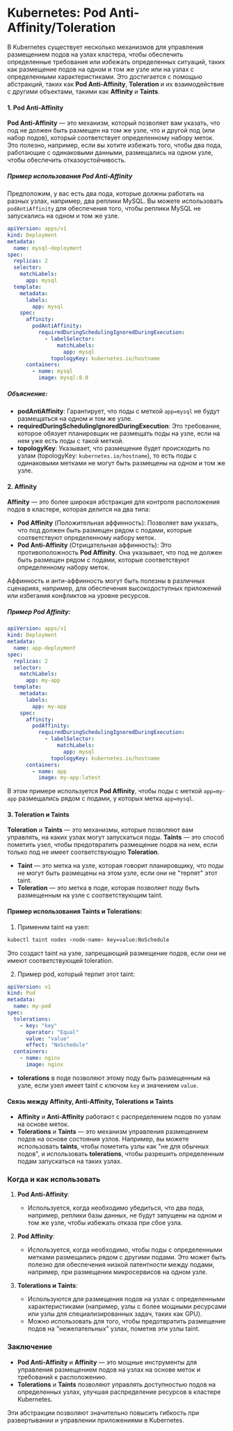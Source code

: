 # Kubernetes: Pod Anti-Affinity/Toleration

В Kubernetes существует несколько механизмов для управления размещением подов на узлах кластера, чтобы обеспечить определенные требования или избежать определенных ситуаций, таких как размещение подов на одном и том же узле или на узлах с определенными характеристиками. Это достигается с помощью абстракций, таких как **Pod Anti-Affinity**, **Toleration** и их взаимодействие с другими объектами, такими как **Affinity** и **Taints**.

#### 1. **Pod Anti-Affinity**

**Pod Anti-Affinity** — это механизм, который позволяет вам указать, что под не должен быть размещен на том же узле, что и другой под (или набор подов), который соответствует определенному набору меток. Это полезно, например, если вы хотите избежать того, чтобы два пода, работающие с одинаковыми данными, размещались на одном узле, чтобы обеспечить отказоустойчивость.

##### Пример использования Pod Anti-Affinity

Предположим, у вас есть два пода, которые должны работать на разных узлах, например, два реплики MySQL. Вы можете использовать `podAntiAffinity` для обеспечения того, чтобы реплики MySQL не запускались на одном и том же узле.

```yaml
apiVersion: apps/v1
kind: Deployment
metadata:
  name: mysql-deployment
spec:
  replicas: 2
  selector:
    matchLabels:
      app: mysql
  template:
    metadata:
      labels:
        app: mysql
    spec:
      affinity:
        podAntiAffinity:
          requiredDuringSchedulingIgnoredDuringExecution:
            - labelSelector:
                matchLabels:
                  app: mysql
              topologyKey: kubernetes.io/hostname
      containers:
        - name: mysql
          image: mysql:8.0
```

##### Объяснение:

- **podAntiAffinity**: Гарантирует, что поды с меткой `app=mysql` не будут размещаться на одном и том же узле.
- **requiredDuringSchedulingIgnoredDuringExecution**: Это требование, которое обязует планировщик не размещать поды на узле, если на нем уже есть поды с такой меткой.
- **topologyKey**: Указывает, что размещение будет происходить по узлам (topologyKey: `kubernetes.io/hostname`), то есть поды с одинаковыми метками не могут быть размещены на одном и том же узле.

#### 2. **Affinity**

**Affinity** — это более широкая абстракция для контроля расположения подов в кластере, которая делится на два типа:
- **Pod Affinity** (Положительная аффинность): Позволяет вам указать, что под должен быть размещен рядом с подами, которые соответствуют определенному набору меток.
- **Pod Anti-Affinity** (Отрицательная аффинность): Это противоположность **Pod Affinity**. Она указывает, что под не должен быть размещен рядом с подами, которые соответствуют определенному набору меток.

Аффинность и анти-аффинность могут быть полезны в различных сценариях, например, для обеспечения высокодоступных приложений или избегания конфликтов на уровне ресурсов.

##### Пример Pod Affinity:

```yaml
apiVersion: apps/v1
kind: Deployment
metadata:
  name: app-deployment
spec:
  replicas: 2
  selector:
    matchLabels:
      app: my-app
  template:
    metadata:
      labels:
        app: my-app
    spec:
      affinity:
        podAffinity:
          requiredDuringSchedulingIgnoredDuringExecution:
            - labelSelector:
                matchLabels:
                  app: mysql
              topologyKey: kubernetes.io/hostname
      containers:
        - name: app
          image: my-app:latest
```

В этом примере используется **Pod Affinity**, чтобы поды с меткой `app=my-app` размещались рядом с подами, у которых метка `app=mysql`.

#### 3. **Toleration и Taints**

**Toleration** и **Taints** — это механизмы, которые позволяют вам управлять, на каких узлах могут запускаться поды. **Taints** — это способ пометить узел, чтобы предотвратить размещение подов на нем, если только под не имеет соответствующую **Toleration**.

- **Taint** — это метка на узле, которая говорит планировщику, что поды не могут быть размещены на этом узле, если они не "терпят" этот taint.
- **Toleration** — это метка в поде, которая позволяет поду быть размещенным на узле с соответствующим taint.

#### Пример использования Taints и Tolerations:

1. Применим taint на узел:

```bash
kubectl taint nodes <node-name> key=value:NoSchedule
```

Это создаст taint на узле, запрещающий размещение подов, если они не имеют соответствующей toleration.

2. Пример pod, который терпит этот taint:

```yaml
apiVersion: v1
kind: Pod
metadata:
  name: my-pod
spec:
  tolerations:
    - key: "key"
      operator: "Equal"
      value: "value"
      effect: "NoSchedule"
  containers:
    - name: nginx
      image: nginx
```

- **tolerations** в поде позволяют этому поду быть размещенным на узле, если узел имеет taint с ключом `key` и значением `value`.

#### Связь между Affinity, Anti-Affinity, Tolerations и Taints

- **Affinity** и **Anti-Affinity** работают с распределением подов по узлам на основе меток.
- **Tolerations** и **Taints** — это механизм управления размещением подов на основе состояния узлов. Например, вы можете использовать **taints**, чтобы пометить узлы как "не для обычных подов", и использовать **tolerations**, чтобы разрешить определенным подам запускаться на таких узлах.
  
### Когда и как использовать

1. **Pod Anti-Affinity**:
   - Используется, когда необходимо убедиться, что два пода, например, реплики базы данных, не будут запущены на одном и том же узле, чтобы избежать отказа при сбое узла.
  
2. **Pod Affinity**:
   - Используется, когда необходимо, чтобы поды с определенными метками размещались рядом с другими подами. Это может быть полезно для обеспечения низкой латентности между подами, например, при размещении микросервисов на одном узле.

3. **Tolerations и Taints**:
   - Используются для размещения подов на узлах с определенными характеристиками (например, узлы с более мощными ресурсами или узлы для специализированных задач, таких как GPU).
   - Можно использовать для того, чтобы предотвратить размещение подов на "нежелательных" узлах, пометив эти узлы taint.

### Заключение

- **Pod Anti-Affinity** и **Affinity** — это мощные инструменты для управления размещением подов на узлах на основе меток и требований к расположению.
- **Tolerations** и **Taints** позволяют управлять доступностью подов на определенных узлах, улучшая распределение ресурсов в кластере Kubernetes.

Эти абстракции позволяют значительно повысить гибкость при развертывании и управлении приложениями в Kubernetes.